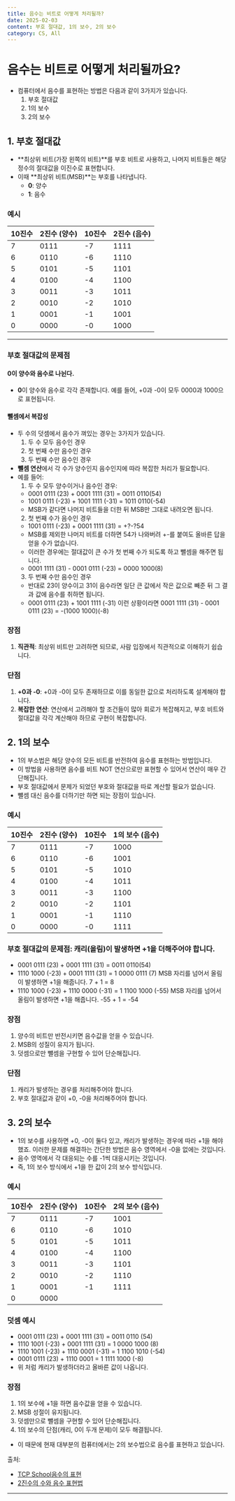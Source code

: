 ```yaml
---
title: 음수는 비트로 어떻게 처리될까?
date: 2025-02-03
content: 부호 절대값, 1의 보수, 2의 보수
category: CS, All
---
```


# 음수는 비트로 어떻게 처리될까요?
- 컴퓨터에서 음수를 표현하는 방법은 다음과 같이 3가지가 있습니다.
  1. 부호 절대값
  2. 1의 보수
  3. 2의 보수
    
## 1. 부호 절대값

- **최상위 비트(가장 왼쪽의 비트)**를 부호 비트로 사용하고, 나머지 비트들은 해당 정수의 절대값을 이진수로 표현합니다.
- 이때 **최상위 비트(MSB)**는 부호를 나타냅니다.
  - **0**: 양수
  - **1**: 음수

### 예시

| 10진수 | 2진수 (양수) | 10진수 | 2진수 (음수) |
|--------|---------------------|--------|---------------------|
| 7      | 0111              | -7     | 1111              |
| 6      | 0110              | -6     | 1110              |
| 5      | 0101              | -5     | 1101              |
| 4      | 0100              | -4     | 1100              |
| 3      | 0011              | -3     | 1011              |
| 2      | 0010              | -2     | 1010              |
| 1      | 0001              | -1     | 1001              |
| 0      | 0000              | -0     | 1000              |

---

### 부호 절대값의 문제점

#### 0이 양수와 음수로 나뉜다.
- **0**이 양수와 음수로 각각 존재합니다. 예를 들어, +0과 -0이 모두 0000과 1000으로 표현됩니다.

#### 뺄셈에서 복잡성
- 두 수의 덧셈에서 음수가 껴있는 경우는 3가지가 있습니다.
  1. 두 수 모두 음수인 경우
  2. 첫 번째 수만 음수인 경우
  3. 두 번째 수만 음수인 경우
- **뺄셈 연산**에서 각 수가 양수인지 음수인지에 따라 복잡한 처리가 필요합니다.
- 예를 들어:
  1. 두 수 모두 양수이거나 음수인 경우:
   - 0001 0111 (23) + 0001 1111 (31) = 0011 0110(54) 
   - 1001 0111 (-23) + 1001 1111 (-31) = 1011 0110(-54)
   - MSB가 같다면 나머지 비트들을 더한 뒤 MSB만 그대로 내려오면 됩니다.
  2. 첫 번째 수가 음수인 경우
   - 1001 0111 (-23) + 0001 1111 (31) = +?-?54
   - MSB를 제외한 나머지 비트를 더하면 54가 나와버려 +-를 붙여도 올바른 답을 얻을 수가 없습니다.
   - 이러한 경우에는 절대값이 큰 수가 첫 번째 수가 되도록 하고 뺄셈을 해주면 됩니다.
   - 0001 1111 (31) - 0001 0111 (-23) = 0000 1000(8)
  3. 두 번째 수만 음수인 경우
   - 반대로 23이 양수이고 31이 음수라면 일단 큰 값에서 작은 값으로 빼준 뒤 그 결과 값에 음수를 취하면 됩니다.
   - 0001 0111 (23) + 1001 1111 (-31) 이런 상황이라면 0001 1111 (31) - 0001 0111 (23) = -(1000 1000)(-8)

### 장점
1. **직관적**: 최상위 비트만 고려하면 되므로, 사람 입장에서 직관적으로 이해하기 쉽습니다.
  
### 단점
1. **+0과 -0**: +0과 -0이 모두 존재하므로 이를 동일한 값으로 처리하도록 설계해야 합니다.
2. **복잡한 연산**: 연산에서 고려해야 할 조건들이 많아 회로가 복잡해지고, 부호 비트와 절대값을 각각 계산해야 하므로 구현이 복잡합니다.

## 2. 1의 보수
- 1의 부소법은 해당 양수의 모든 비트를 반전하여 음수를 표현하는 방법입니다.
- 이 방법을 사용하면 음수를 비트 NOT 연산으로만 표현할 수 있어서 연산이 매우 간단해집니다.
- 부호 절대값에서 문제가 되었던 부호와 절대값을 따로 계산할 필요가 없습니다.
- 뺄셈 대신 음수를 더하기만 하면 되는 장점이 있습니다.

### 예시
| 10진수 | 2진수 (양수) | 10진수 | 1의 보수 (음수) |
|--------|---------------------|--------|---------------------|
| 7      | 0111              | -7     | 1000              |
| 6      | 0110              | -6     | 1001              |
| 5      | 0101              | -5     | 1010              |
| 4      | 0100              | -4     | 1011              |
| 3      | 0011              | -3     | 1100              |
| 2      | 0010              | -2     | 1101              |
| 1      | 0001              | -1     | 1110              |
| 0      | 0000              | -0     | 1111              |

### 부호 절대값의 문제점: 캐리(올림)이 발생하면 +1을 더해주어야 합니다.
- 0001 0111 (23) + 0001 1111 (31) = 0011 0110(54) 
- 1110 1000 (-23) + 0001 1111 (31) = 1 0000 0111 (7) MSB 자리를 넘어서 올림이 발생하면 +1을 해줍니다. 7 + 1 = 8
- 1110 1000 (-23) + 1110 0000 (-31) = 1 1100 1000 (-55) MSB 자리를 넘어서 올림이 발생하면 +1을 해줍니다. -55 + 1 = -54

### 장점
1. 양수의 비트만 반전시키면 음수값을 얻을 수 있습니다.
2. MSB의 성질이 유지가 됩니다.
3. 덧셈으로만 뺄셈을 구현할 수 있어 단순해집니다.
  
### 단점
1. 캐리가 발생하는 경우를 처리해주어야 합니다.
2. 부호 절대값과 같이 +0, -0을 처리해주어야 합니다.

## 3. 2의 보수
- 1의 보수를 사용하면 +0, -0이 둘다 있고, 캐리가 발생하는 경우에 따라 +1을 해야했죠. 이러한 문제를 해결하는 간단한 방법은 음수 영역에서 -0을 없에는 것입니다.
- 음수 영역에서 각 대응되는 수를 -1씩 대응시키는 것입니다.
- 즉, 1의 보수 방식에서 +1을 한 값이 2의 보수 방식입니다.
### 예시
| 10진수 | 2진수 (양수) | 10진수 | 2의 보수 (음수) |
|--------|---------------------|--------|---------------------|
| 7      | 0111              | -7     | 1001              |
| 6      | 0110              | -6     | 1010              |
| 5      | 0101              | -5     | 1011              |
| 4      | 0100              | -4     | 1100              |
| 3      | 0011              | -3     | 1101              |
| 2      | 0010              | -2     | 1110              |
| 1      | 0001              | -1     | 1111              |
| 0      | 0000              |

### 덧셈 예시
- 0001 0111 (23) + 0001 1111 (31) = 0011 0110 (54) 
- 1110 1001 (-23) + 0001 1111 (31) = 1 0000 1000 (8)
-  1110 1001 (-23) + 1110 0001 (-31) = 1 1100 1010 (-54) 
-  0001 0111 (23) + 1110 0001 = 1 1111 1000 (-8)
- 위 처럼 캐리가 발생하더라고 올바른 값이 나옵니다.

### 장점
1. 1의 보수에 +1을 하면 음수값을 얻을 수 있습니다.
2. MSB 성절이 유지됩니다.
3. 덧셈만으로 뺄셈을 구현할 수 있어 단순해집니다.
4. 1의 보수의 단점(캐리, 0이 두개 문제)이 모두 해결됩니다.
- 이 때문에 현재 대부분의 컴퓨터에서는 2의 보수법으로 음수를 표현하고 있습니다.

출처:
- [TCP School음수의 표현](https://www.tcpschool.com/c/c_refer_negativeNumber)
- [2진수의 수와 음수 표현법](https://st-lab.tistory.com/189)

-----